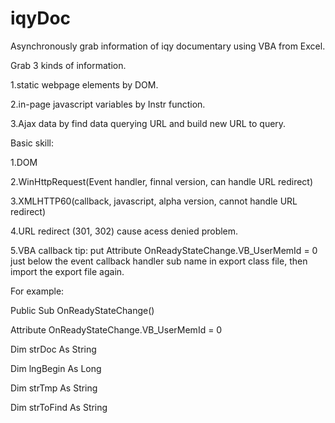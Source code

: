 # iqyDoc
Asynchronously grab information of iqy documentary using VBA from Excel. 


Grab 3 kinds of information.

1.static webpage elements by DOM.

2.in-page javascript variables by Instr function.

3.Ajax data by find data querying URL and build new URL to query.



Basic skill:

1.DOM

2.WinHttpRequest(Event handler, finnal version, can handle URL redirect)

3.XMLHTTP60(callback, javascript, alpha version, cannot handle URL redirect)

4.URL redirect (301, 302) cause acess denied problem.

5.VBA callback tip: 
put Attribute OnReadyStateChange.VB_UserMemId = 0 just below the event callback handler sub name in export class file, then import the export file again.

For example:

Public Sub OnReadyStateChange()

Attribute OnReadyStateChange.VB_UserMemId = 0

Dim strDoc As String

Dim lngBegin As Long

Dim strTmp As String

Dim strToFind As String





